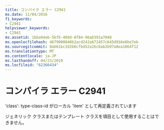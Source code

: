 ```yaml
---
title: コンパイラ エラー C2941
ms.date: 11/04/2016
f1_keywords:
- C2941
helpviewer_keywords:
- C2941
ms.assetid: 1bba94eb-5bf6-468d-8f84-96a6391a7048
ms.openlocfilehash: 4679000840b2acd242a672457c645d916e6be7eb
ms.sourcegitcommit: 0ab61bc3d2b6cfbd52a16c6ab2b97a8ea1864f12
ms.translationtype: MT
ms.contentlocale: ja-JP
ms.lasthandoff: 04/23/2019
ms.locfileid: "62366434"
---
```

# <a name="compiler-error-c2941"></a>コンパイラ エラー C2941

'class': type-class-id がローカル 'item' として再定義されています

ジェネリック クラスまたはテンプレート クラスを項目として使用することはできません。